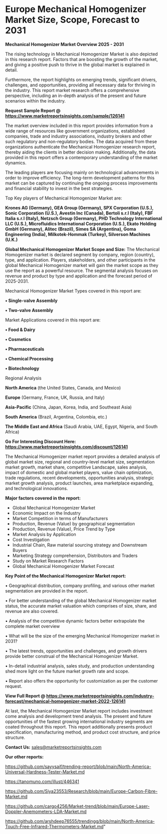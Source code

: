 # Europe Mechanical Homogenizer Market Size, Scope, Forecast to 2031

<Strong> Mechanical Homogenizer Market Overview 2025 - 2031</strong>

The rising technology in Mechanical Homogenizer Market is also depicted in this research report. Factors that are boosting the growth of the market, and giving a positive push to thrive in the global market is explained in detail.

Furthermore, the report highlights on emerging trends, significant drivers, challenges, and opportunities, providing all necessary data for thriving in the industry. This report market research offers a comprehensive perspective, including an in-depth analysis of the present and future scenarios within the industry.

<strong>Request Sample Report @ <a href=https://www.marketreportsinsights.com/sample/126141>https://www.marketreportsinsights.com/sample/126141</a></strong>

The market overview included in this report provides information from a wide range of resources like government organizations, established companies, trade and industry associations, industry brokers and other such regulatory and non-regulatory bodies. The data acquired from these organizations authenticate the Mechanical Homogenizer research report, thereby aiding the clients in better decision making. Additionally, the data provided in this report offers a contemporary understanding of the market dynamics.

The leading players are focusing mainly on technological advancements in order to improve efficiency. The long-term development patterns for this market can be captured by continuing the ongoing process improvements and financial stability to invest in the best strategies.

Top Key players of Mechanical Homogenizer Market are:

<strong>Krones AG (Germany), GEA Group (Germany), SPX Corporation (U.S.), Sonic Corporation (U.S.), Avestin Inc (Canada), Bertoli s.r.l (Italy), FBF Italia s.r.l (Italy), Netzsch Group (Germany), PHD Technology International LLC (U.S.), Microfluidics International Corporation (U.S.), Ekato Holding GmbH (Germany), Alitec (Brazil), Simes SA (Argentina), Goma Engineering (India), Milkotek-Hommak (Turkey), Silverson Machines (U.K.)</strong>

<strong><b>Global Mechanical Homogenizer Market Scope and Size:</b></strong>
The Mechanical Homogenizer market is declared segment by company, region (country), type, and application. Players, stakeholders, and other participants in the global Mechanical Homogenizer market will gain the market scope as they use the report as a powerful resource. The segmental analysis focuses on revenue and product by type and application and the forecast period of 2025-2031.

Mechanical Homogenizer Market Types covered in this report are:

<strong>• Single-valve Assembly

• Two-valve Assembly</strong>

Market Applications covered in this report are:

<strong>• Food & Dairy

• Cosmetics

• Pharmaceuticals

• Chemical Processing

• Biotechnology</strong> 

Regional Analysis

<strong>North America</strong> (the United States, Canada, and Mexico)

<strong>Europe</strong> (Germany, France, UK, Russia, and Italy)

<strong>Asia-Pacific</strong> (China, Japan, Korea, India, and Southeast Asia)

<strong>South America</strong> (Brazil, Argentina, Colombia, etc.)

<strong>The Middle East and Africa</strong> (Saudi Arabia, UAE, Egypt, Nigeria, and South Africa)

<strong>Go For Interesting Discount Here: <a href=https://www.marketreportsinsights.com/discount/126141>https://www.marketreportsinsights.com/discount/126141</a></strong>

The Mechanical Homogenizer market report provides a detailed analysis of global market size, regional and country-level market size, segmentation market growth, market share, competitive Landscape, sales analysis, impact of domestic and global market players, value chain optimization, trade regulations, recent developments, opportunities analysis, strategic market growth analysis, product launches, area marketplace expanding, and technological innovations.

<strong><b>Major factors covered in the report:</b></strong>
<ul>
  <li>Global Mechanical Homogenizer Market </li>
  <li>Economic Impact on the Industry</li>
  <li>Market Competition in terms of Manufacturers</li>
  <li>Production, Revenue (Value) by geographical segmentation</li>
  <li>Production, Revenue (Value), Price Trend by Type</li>
  <li>Market Analysis by Application</li>
  <li>Cost Investigation</li>
  <li>Industrial Chain, Raw material sourcing strategy and Downstream Buyers</li>
  <li>Marketing Strategy comprehension, Distributors and Traders</li>
  <li>Study on Market Research Factors</li>
  <li>Global Mechanical Homogenizer Market Forecast</li>
</ul>

<strong><b>Key Point of the Mechanical Homogenizer Market report:</b></strong>

• Geographical distribution, company profiling, and various other market segmentation are provided in the report.

• For better understanding of the global Mechanical Homogenizer market status, the accurate market valuation which comprises of size, share, and revenue are also covered.

• Analysis of the competitive dynamic factors better extrapolate the complete market overview

• What will be the size of the emerging Mechanical Homogenizer market in 2031?

• The latest trends, opportunities and challenges, and growth drivers provide better construal of the Mechanical Homogenizer Market.

• In-detail industrial analysis, sales study, and production understanding shed more light on the future market growth rate and scope.

• Report also offers the opportunity for customization as per the customer request.

<strong><b>View Full Report @ <a href=https://www.marketreportsinsights.com/industry-forecast/mechanical-homogenizer-market-2022-126141>https://www.marketreportsinsights.com/industry-forecast/mechanical-homogenizer-market-2022-126141</a></b></strong>


At last, the Mechanical Homogenizer Market report includes investment come analysis and development trend analysis. The present and future opportunities of the fastest growing international industry segments are coated throughout this report. This report additionally presents product specification, manufacturing method, and product cost structure, and price structure.

<strong>Contact Us:</strong>
sales@marketreportsinsights.com

<strong>Our other reports:</strong>

<a href=https://github.com/sayysaif/trending-report/blob/main/North-America-Universal-Hardness-Tester-Market.md>https://github.com/sayysaif/trending-report/blob/main/North-America-Universal-Hardness-Tester-Market.md</a>

<a href=https://tanomuno.com/illust/446341>https://tanomuno.com/illust/446341</a>

<a href=https://github.com/Siya23553/Research/blob/main/Europe-Carbon-Fibre-Market.md>https://github.com/Siya23553/Research/blob/main/Europe-Carbon-Fibre-Market.md</a>

<a href=https://github.com/cargo4256/Market-trend/blob/main/Europe-Laser-Doppler-Anemometers-LDA-Market.md>https://github.com/cargo4256/Market-trend/blob/main/Europe-Laser-Doppler-Anemometers-LDA-Market.md</a>

<a href=https://github.com/arshdeep76555/trendingg/blob/main/North-America-Touch-Free-Infrared-Thermometers-Market.md>https://github.com/arshdeep76555/trendingg/blob/main/North-America-Touch-Free-Infrared-Thermometers-Market.md</a>"
